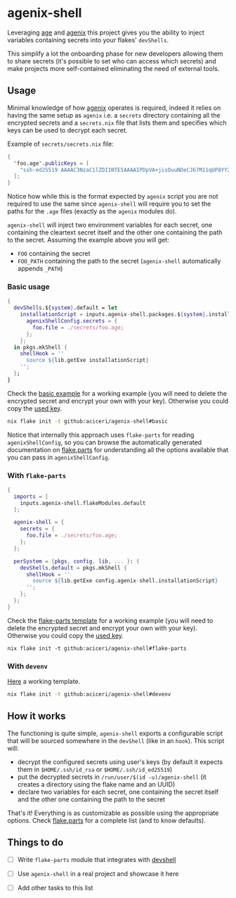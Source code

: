 # agenix-shell

Leveraging [age](https://github.com/FiloSottile/age) and [agenix](https://github.com/ryantm/agenix) this project gives you the ability to inject variables containing secrets into your flakes' `devShells`.

This simplify a lot the onboarding phase for new developers allowing them to share secrets (it's possible to set who can access which secrets) and make projects more self-contained eliminating the need of external tools.


## Usage

Minimal knowledge of how [agenix](https://github.com/ryantm/agenix) operates is required, indeed it relies on having the same setup as `agenix` i.e. a `secrets` directory containing all the encrypted secrets and a `secrets.nix` file that lists them and specifies which keys can be used to decrypt each secret.

Example of `secrets/secrets.nix` file:

```nix
{
  "foo.age".publicKeys = [
    "ssh-ed25519 AAAAC3NzaC1lZDI1NTE5AAAAIPDpVA+jisOuuNDeCJ67M11qUP8YY29cipajWzTFAobi"
  ];
}
```

Notice how while this is the format expected by `agenix` script you are not required to use the same since `agenix-shell` will require you to set the paths for the `.age` files (exactly as the `agenix` modules do).

`agenix-shell` will inject two environment variables for each secret, one containing the cleartext secret itself and the other one containing the path to the secret. Assuming the example above you will get:

- `FOO` containing the secret
- `FOO_PATH` containing the path to the secret (`agenix-shell` automatically appends `_PATH`)


### Basic usage
```nix
{
  devShells.${system}.default = let
    installationScript = inputs.agenix-shell.packages.${system}.installationScript.override {
      agenixShellConfig.secrets = {
        foo.file = ./secrets/foo.age;
      };
    };
  in pkgs.mkShell {
    shellHook = ''
      source ${lib.getExe installationScript}
    '';
  };
}
```
Check the [basic example](./templates/basic/) for a working example (you will need to delete the encrypted secret and encrypt your own with your key). Otherwise you could copy the [used key](./checks/id_rsa).

```bash
nix flake init -t github:aciceri/agenix-shell#basic
```

Notice that internally this approach uses `flake-parts` for reading `agenixShellConfig`, so you can browse the automatically generated documentation on [flake.parts](https://flake.parts/options/agenix-shell) for understanding all the options available that you can pass in `agenixShellConfig`.


### With `flake-parts`
```nix
{
  imports = [
    inputs.agenix-shell.flakeModules.default
  ];

  agenix-shell = {
    secrets = {
      foo.file = ./secrets/foo.age;
    };
  };

  perSystem = {pkgs, config, lib, ... }: {
    devShells.default = pkgs.mkShell {
      shellHook = ''
        source ${lib.getExe config.agenix-shell.installationScript}
      '';
    };
  };
}
```

Check the [flake-parts template](./templates/flake-parts) for a working example (you will need to delete the encrypted secret and encrypt your own with your key). Otherwise you could copy the [used key](./checks/id_rsa).

```
nix flake init -t github:aciceri/agenix-shell#flake-parts 
```

### With `devenv`

[Here](./templates/devenv/) a working template.

```bash
nix flake init -t github:aciceri/agenix-shell#devenv
```

## How it works

The functioning is quite simple, `agenix-shell` exports a configurable script that will be sourced somewhere in the `devShell` (like in an `hook`). This script will:

- decrypt the configured secrets using user's keys (by default it expects them in `$HOME/.ssh/id_rsa` or `$HOME/.ssh/id_ed25519`)
- put the decrypted secrets in `/run/user/$(id -u)/agenix-shell` (it creates a directory using the flake name and an UUID)
- declare two variables for each secret, one containing the secret itself and the other one containing the path to the secret

That's it! Everything is as customizable as possible using the appropriate options. Check [flake.parts](https://flake.parts/options/agenix-shell) for a complete list (and to know defaults).


## Things to do

-   [ ] Write `flake-parts` module that integrates with [devshell](https://github.com/numtide/devshell)
-   [ ] Use `agenix-shell` in a real project and showcase it here
-   [ ] Add other tasks to this list

